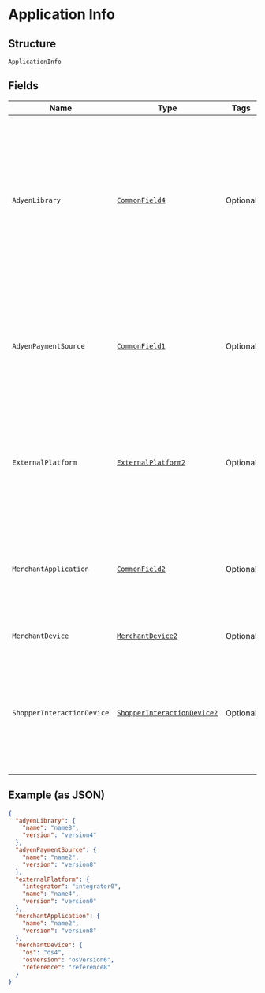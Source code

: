 
# Application Info

## Structure

`ApplicationInfo`

## Fields

| Name | Type | Tags | Description |
|  --- | --- | --- | --- |
| `AdyenLibrary` | [`CommonField4`](../../doc/models/common-field-4.md) | Optional | Adyen-developed software, such as libraries and plugins, used to interact with the Adyen API. For example, Magento plugin, Java API library, etc. |
| `AdyenPaymentSource` | [`CommonField1`](../../doc/models/common-field-1.md) | Optional | Adyen-developed software to get payment details. For example, Checkout SDK, Secured Fields SDK, etc. |
| `ExternalPlatform` | [`ExternalPlatform2`](../../doc/models/external-platform-2.md) | Optional | Third-party developed platform used to initiate payment requests. For example, Magento, Zuora, etc. |
| `MerchantApplication` | [`CommonField2`](../../doc/models/common-field-2.md) | Optional | Merchant developed software, such as cashier application, used to interact with the Adyen API. |
| `MerchantDevice` | [`MerchantDevice2`](../../doc/models/merchant-device-2.md) | Optional | Merchant device information. |
| `ShopperInteractionDevice` | [`ShopperInteractionDevice2`](../../doc/models/shopper-interaction-device-2.md) | Optional | Shopper interaction device, such as terminal, mobile device or web browser, to initiate payment requests. |

## Example (as JSON)

```json
{
  "adyenLibrary": {
    "name": "name8",
    "version": "version4"
  },
  "adyenPaymentSource": {
    "name": "name2",
    "version": "version8"
  },
  "externalPlatform": {
    "integrator": "integrator0",
    "name": "name4",
    "version": "version0"
  },
  "merchantApplication": {
    "name": "name2",
    "version": "version8"
  },
  "merchantDevice": {
    "os": "os4",
    "osVersion": "osVersion6",
    "reference": "reference8"
  }
}
```

